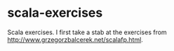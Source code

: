 scala-exercises
===============

Scala exercises. I first take a stab at the exercises from http://www.grzegorzbalcerek.net/scalafp.html.
